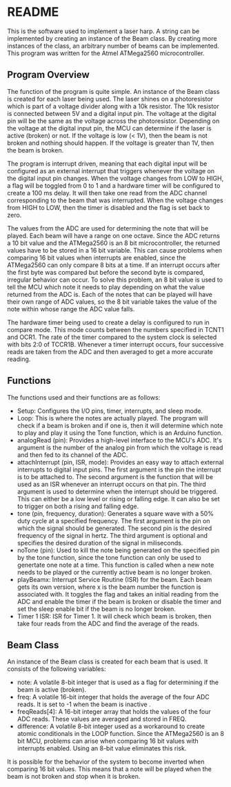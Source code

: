 # README
This is the software used to implement a laser harp. A string can be implemented by creating an instance of the Beam class. By creating more instances of the class, an arbitrary number of beams can be implemented. This program was written for the Atmel ATMega2560 microcontroller.

## Program Overview
The function of the program is quite simple. An instance of the Beam class is created for each laser being used. The laser shines on a photoresistor which is part of a voltage divider along with a 10k resistor. The 10k resistor is connected between 5V and a digital input pin. The voltage at the digital pin will be the same as the voltage across the photoresistor. Depending on the voltage at the digital input pin, the MCU can determine if the laser is active (broken) or not. If the voltage is low (< 1V), then the beam is not broken and nothing should happen. If the voltage is greater than 1V, then the beam is broken.

The program is interrupt driven, meaning that each digital input will be configured as an external interrupt that triggers whenever the voltage on the digital input pin changes. When the voltage changes from LOW to HIGH, a flag will be toggled from 0 to 1 and a hardware timer will be configured to create a 100 ms delay. It will then take one read from the ADC channel corresponding to the beam that was interrupted. When the voltage changes from HIGH to LOW, then the timer is disabled and the flag is set back to zero.

The values from the ADC are used for determining the note that will be played. Each beam will have a range on one octave. Since the ADC returns a 10 bit value and the ATMega2560 is an 8 bit microcontroller, the returned values have to be stored in a 16 bit variable. This can cause problems when comparing 16 bit values when interrupts are enabled, since the ATMega2560 can only compare 8 bits at a time. If an interrupt occurs after the first byte was compared but before the second byte is compared, irregular behavior can occur. To solve this problem, an 8 bit value is used to tell the MCU which note it needs to play depending on what the value returned from the ADC is. Each of the notes that can be played will have their own range of ADC values, so the 8 bit variable takes the value of the note within whose range the ADC value falls.

The hardware timer being used to create a delay is configured to run in compare mode. This mode counts between the numbers specified in TCNT1 and OCR1. The rate of the timer compared to the system clock is selected with bits 2:0 of TCCR1B. Whenever a timer interrupt occurs, four successive reads are taken from the ADC and then averaged to get a more accurate reading.

## Functions
The functions used and their functions are as follows:

<ul>
<li> Setup:  Configures the I/O pins, timer, interrupts, and sleep mode.
<li> Loop:  This is where the notes are actually played. The program will check if a beam is broken and if one is, then it will determine which note to play and play it using the Tone function, which is an Arduino function.
<li> analogRead (pin):  Provides a high-level interface to the MCU's ADC. It's argument is the number of the analog pin from which the voltage is read and then fed to its channel of the ADC.
<li> attachInterrupt (pin, ISR, mode):  Provides an easy way to attach external interrupts to digital input pins. The first argument is the pin the interrupt is to be attached to. The second argument is the function that will be used as an ISR whenever an interrupt occurs on that pin. The third argument is used to determine when the interrupt should be triggered. This can either be a low level or rising or falling edge. It can also be set to trigger on both a rising and falling edge.
<li> tone (pin, frequency, duration):  Generates a square wave with a 50% duty cycle at a specified frequency. The first argument is the pin on which the signal should be generated. The second pin is the desired frequency of the signal in hertz. The third argument is optional and specifies the desired duration of the signal in miliseconds.
<li> noTone (pin):  Used to kill the note being generated on the specified pin by the tone function, since the tone function can only be used to genertate one note at a time. This function is called when a new note needs to be played or the currently active beam is no longer broken.
<li> playBeamx:  Interrupt Service Routine (ISR) for the beam. Each beam gets its own version, where x is the beam number the function is associated with. It toggles the flag and takes an initial reading from the ADC and enable the timer if the beam is broken or disable the timer and set the sleep enable bit if the beam is no longer broken.
<li> Timer 1 ISR:  ISR for Timer 1. It will check which beam is broken, then take four reads from the ADC and find the average of the reads.
</ul>

## Beam Class
An instance of the Beam class is created for each beam that is used. It consists of the following variables:

<ul>
<li> note:  A volatile 8-bit integer that is used as a flag for determining if the beam is active (broken).
<li> freq:  A volatile 16-bit integer that holds the average of the four ADC reads. It is set to -1 when the beam is inactive .
<li> freqReads[4]:  A 16-bit integer array that holds the values of the four ADC reads. These values are averaged and stored in FREQ.
<li> difference:  A volatile 8-bit integer used as a workaround to create atomic conditionals in the LOOP function. Since the ATMega2560 is an 8 bit MCU, problems can arise when comparing 16 bit values with interrupts enabled. Using an 8-bit value eliminates this risk.
</ul>

It is possible for the behavior of the system to become inverted when comparing 16 bit values. This means that a note will be played when the beam is not broken and stop when it is broken.
